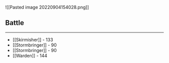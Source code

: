 ![[Pasted image 20220904154028.png]]

## Battle
---
- [[Skirmisher]] - 133
- [[Stormbringer]] - 90
- [[Stormbringer]] - 90
- [[Warden]] - 144